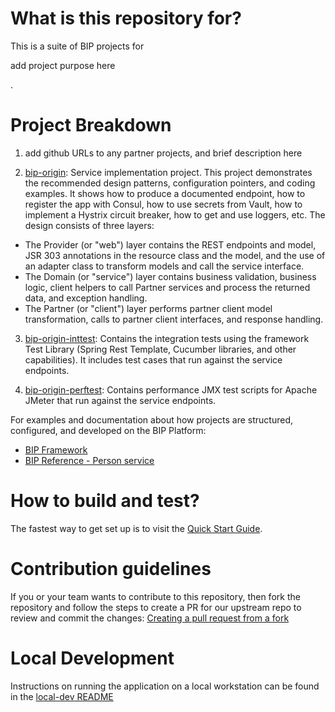 # What is this repository for?

This is a suite of BIP projects for

<span color="red">add project purpose here</span>

.

# Project Breakdown

1. <span color="red">add github URLs to any partner projects, and brief description here</span>

2. [bip-origin](https://github.com/department-of-veterans-affairs/bip-origin/tree/master/bip-origin): Service implementation project. This project demonstrates the recommended design patterns, configuration pointers, and coding examples. It shows how to produce a documented endpoint, how to register the app with Consul, how to use secrets from Vault, how to implement a Hystrix circuit breaker, how to get and use loggers, etc. The design consists of three layers:

  - The Provider (or "web") layer contains the REST endpoints and model, JSR 303 annotations in the resource class and the model, and the use of an adapter class to transform models and call the service interface.
  - The Domain (or "service") layer contains business validation, business logic, client helpers to call Partner services and process the returned data, and exception handling.
  - The Partner (or "client") layer performs partner client model transformation, calls to partner client interfaces, and response handling.

3. [bip-origin-inttest](https://github.com/department-of-veterans-affairs/bip-origin/tree/master/bip-origin-inttest): Contains the integration tests using the framework Test Library (Spring Rest Template, Cucumber libraries, and other capabilities). It includes test cases that run against the service endpoints.

4. [bip-origin-perftest](https://github.com/department-of-veterans-affairs/bip-origin/tree/master/bip-origin-perftest): Contains performance JMX test scripts for Apache JMeter that run against the service endpoints.

For examples and documentation about how projects are structured, configured, and developed on the BIP Platform:

- [BIP Framework](https://github.com/department-of-veterans-affairs/bip-framework)
- [BIP Reference - Person service](https://github.com/department-of-veterans-affairs/bip-reference-person)

# How to build and test?

The fastest way to get set up is to visit the [Quick Start Guide](https://github.com/department-of-veterans-affairs/bip-reference-person/blob/master/docs/quick-start-guide.md).

# Contribution guidelines

If you or your team wants to contribute to this repository, then fork the repository and follow the steps to create a PR for our upstream repo to review and commit the changes: [Creating a pull request from a fork](https://help.github.com/articles/creating-a-pull-request-from-a-fork/)

# Local Development

Instructions on running the application on a local workstation can be found in the [local-dev README](local-dev)
